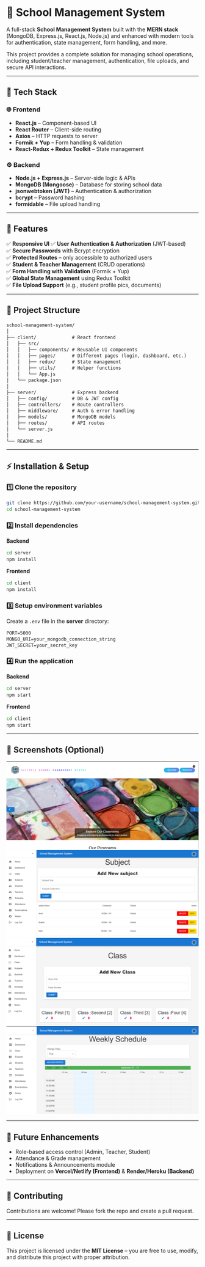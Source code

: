 # 🏫 School Management System  

A full-stack **School Management System** built with the **MERN stack** (MongoDB, Express.js, React.js, Node.js) and enhanced with modern tools for authentication, state management, form handling, and more.  

This project provides a complete solution for managing school operations, including student/teacher management, authentication, file uploads, and secure API interactions.  

---

## 🚀 Tech Stack  

### 🌐 Frontend  
- **React.js** – Component-based UI  
- **React Router** – Client-side routing  
- **Axios** – HTTP requests to server  
- **Formik + Yup** – Form handling & validation  
- **React-Redux + Redux Toolkit** – State management  

### ⚙️ Backend  
- **Node.js + Express.js** – Server-side logic & APIs  
- **MongoDB (Mongoose)** – Database for storing school data  
- **jsonwebtoken (JWT)** – Authentication & authorization  
- **bcrypt** – Password hashing  
- **formidable** – File upload handling  

---

## 🔑 Features  

✅ **Responsive UI**
✅ **User Authentication & Authorization** (JWT-based)  
✅ **Secure Passwords** with Bcrypt encryption  
✅ **Protected Routes** – only accessible to authorized users  
✅ **Student & Teacher Management** (CRUD operations)  
✅ **Form Handling with Validation** (Formik + Yup)  
✅ **Global State Management** using Redux Toolkit  
✅ **File Upload Support** (e.g., student profile pics, documents)  
  

---

## 📂 Project Structure  

```
school-management-system/
│
├── client/             # React frontend
│   ├── src/
│   │   ├── components/ # Reusable UI components
│   │   ├── pages/      # Different pages (login, dashboard, etc.)
│   │   ├── redux/      # State management
│   │   ├── utils/      # Helper functions
│   │   └── App.js
│   └── package.json
│
├── server/             # Express backend
│   ├── config/         # DB & JWT config
│   ├── controllers/    # Route controllers
│   ├── middleware/     # Auth & error handling
│   ├── models/         # MongoDB models
│   ├── routes/         # API routes
│   └── server.js
│
└── README.md
```

---

## ⚡ Installation & Setup  

### 1️⃣ Clone the repository  
```bash
git clone https://github.com/your-username/school-management-system.git
cd school-management-system
```

### 2️⃣ Install dependencies  

**Backend**  
```bash
cd server
npm install
```

**Frontend**  
```bash
cd client
npm install
```

### 3️⃣ Setup environment variables  
Create a `.env` file in the **server** directory:  
```
PORT=5000
MONGO_URI=your_mongodb_connection_string
JWT_SECRET=your_secret_key
```

### 4️⃣ Run the application  

**Backend**  
```bash
cd server
npm start
```

**Frontend**  
```bash
cd client
npm start
```

---

## 📸 Screenshots (Optional)  
![Dashboard](https://github.com/rajankumar-dev/school-management-system/blob/main/screenshoots/Screenshot%202025-09-08%20201635.png)
![Subject](https://github.com/rajankumar-dev/school-management-system/blob/main/screenshoots/Screenshot%202025-09-08%20205021.png)
![Class](https://github.com/rajankumar-dev/school-management-system/blob/main/screenshoots/Screenshot%202025-09-08%20205041.png)
![Weekly Report](https://github.com/rajankumar-dev/school-management-system/blob/main/screenshoots/Screenshot%202025-09-08%20205136.png)

---

## 🔮 Future Enhancements  
- Role-based access control (Admin, Teacher, Student)  
- Attendance & Grade management  
- Notifications & Announcements module  
- Deployment on **Vercel/Netlify (Frontend)** & **Render/Heroku (Backend)**  

---

## 🤝 Contributing  
Contributions are welcome! Please fork the repo and create a pull request.  

---

## 📜 License  

This project is licensed under the **MIT License** – you are free to use, modify, and distribute this project with proper attribution.  
